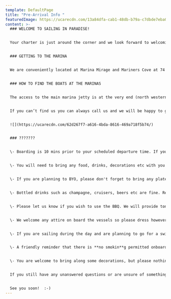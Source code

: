 ```yaml
---
template: DefaultPage
title: "Pre-Arrival Info "
featuredImage: https://ucarecdn.com/13a84dfa-cab1-48db-b79a-c7dbde7eba0f/
content: >-
  ### WELCOME TO SAILING IN PARADISE!


  Your charter is just around the corner and we look forward to welcoming you and your guests onboard :) We have put together some essential pre-charter info to help get you ready for a totally stress-free and seamless experience! 


  ### GETTING TO THE MARINA


  We are conveniently located at Marina Mirage and Mariners Cove at 74 Seaworld Drive, Main Beach. The marinas are directly adjacent to one another and there is plentiful free parking which you are invited to use.


  ### HOW TO FIND THE BOATS AT THE MARINAS


  The access to the main marina jetty is at the very end (north western corner) of the carpark behind the 'Ridong Plaza' building.   Please take the jetty with the big yellow archway at Mariner's Cove. For the 'Seawind 1000XL' please take the first arm (to your left) after going under the yellow archway. For 'Spirit of Gwonda' and 'Oceans' please take the second arm (to your left). You should be able to see our boats from the main jetty.    Please find a map below.  


  If you can’t find us you can always call us and we will be happy to guide you.


  ![](https://ucarecdn.com/62d267f7-a616-4bda-8616-469a718f5b74/)


  ### ???????


  \- Boarding is 10 mins prior to your scheduled departure time. If you arrive early we ask that you please meet your group at the top, main boardwalk and wait there until our crew are ready for you as we may still be cleaning/preparing for your group. The Marinas are very narrow, so it can be unsafe for large groups to congregate near the boats. 


  \- You will need to bring any food, drinks, decorations etc with you on arrival. Unfortunately we are not able to accept early deliveries. 


  \- If you are planning to BYO, please don't forget to bring any plates, cutlery, napkins etc if required. Please make sure any cups are **non-breakable**. We will provide esky's with ice 


  \- Bottled drinks such as champagne, cruisers, beers etc are fine. Red wine and straight bottles of spirits are not permitted, but you are welcome to bring along pre-mix spirits in bottles/cans. 


  \- Please let us know if you wish to use the BBQ. We will provide tongs and oil. 


  \- We welcome any attire on board the vessels so please dress however you feel comfortable, winter evenings a jacket is advisable. Shoes will need to be slipped off prior to boarding :) 


  \- If you are sailing during the day and are planning to go for a swim or enjoy our complimentary beach activities, don't forget your beach towel, swimmers and sunscreen (slip, slop, slap!) 


  \- A friendly reminder that there is **no smokin**g permitted onboard our vessels. Our crew can organise a smoking stop for any guests on request, please let them know at the start of your charter. 


  \- You are welcome to bring along some decorations, but please nothing that will stain or burn the boat. Party poppers, sparklers, paper streamers, table and foil confetti are not permitted. 


  If you still have any unanswered questions or are unsure of something, please feel free to give us a call. 


  See you soon!  :-)
---
```

